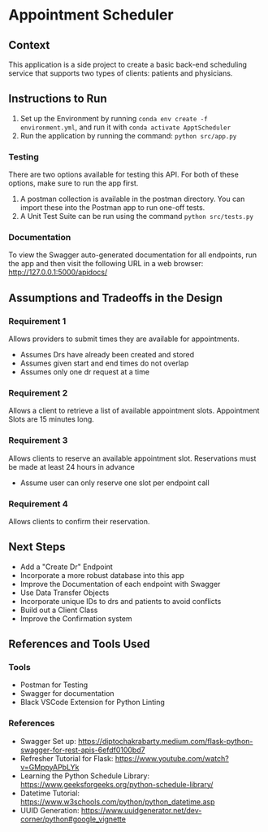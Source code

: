 # Appointment Scheduler

## Context  

This application is a side project to create a basic back-end scheduling service that supports two types of clients: patients and physicians.

## Instructions to Run  

1. Set up the Environment by running ```conda env create -f environment.yml```, and run it with ```conda activate ApptScheduler```
2. Run the application by running the command: ```python src/app.py```

### Testing

There are two options available for testing this API. For both of these options, make sure to run the app first.

1. A postman collection is available in the postman directory. You can import these into the Postman app to run one-off tests.
2. A Unit Test Suite can be run using the command ```python src/tests.py```


### Documentation

To view the Swagger auto-generated documentation for all endpoints, run the app and then visit the following URL in a web browser: http://127.0.0.1:5000/apidocs/

## Assumptions and Tradeoffs in the Design

### Requirement 1

Allows providers to submit times they are available for appointments.

* Assumes Drs have already been created and stored
* Assumes given start and end times do not overlap
* Assumes only one dr request at a time

### Requirement 2

Allows a client to retrieve a list of available appointment slots. Appointment Slots are 15 minutes long.

### Requirement 3

Allows clients to reserve an available appointment slot. Reservations must be made at least 24 hours in advance

* Assume user can only reserve one slot per endpoint call

### Requirement 4

Allows clients to confirm their reservation.

## Next Steps

* Add a "Create Dr" Endpoint
* Incorporate a more robust database into this app
* Improve the Documentation of each endpoint with Swagger
* Use Data Transfer Objects
* Incorporate unique IDs to drs and patients to avoid conflicts
* Build out a Client Class
* Improve the Confirmation system

## References and Tools Used

### Tools

* Postman for Testing
* Swagger for documentation
* Black VSCode Extension for Python Linting

### References

* Swagger Set up: https://diptochakrabarty.medium.com/flask-python-swagger-for-rest-apis-6efdf0100bd7
* Refresher Tutorial for Flask: https://www.youtube.com/watch?v=GMppyAPbLYk
* Learning the Python Schedule Library: https://www.geeksforgeeks.org/python-schedule-library/
* Datetime Tutorial: https://www.w3schools.com/python/python_datetime.asp
* UUID Generation: https://www.uuidgenerator.net/dev-corner/python#google_vignette
